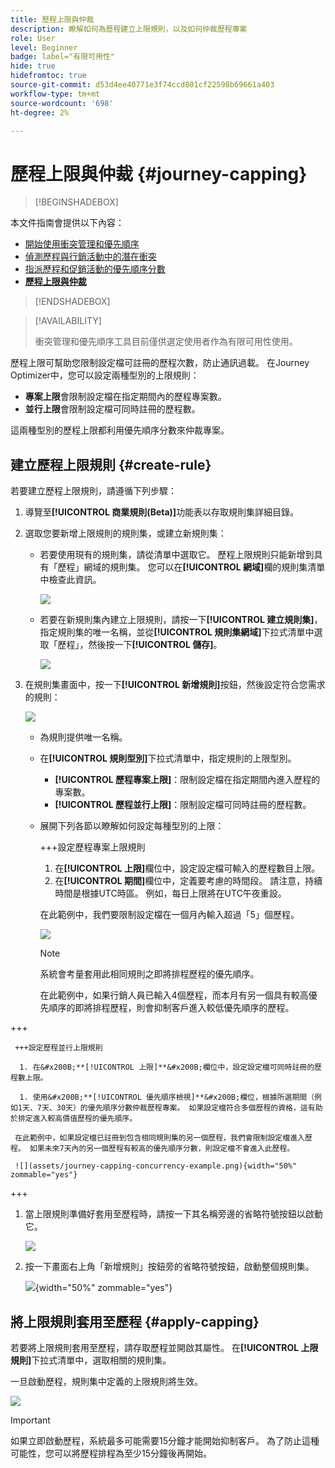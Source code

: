```yaml
---
title: 歷程上限與仲裁
description: 瞭解如何為歷程建立上限規則，以及如何仲裁歷程專案
role: User
level: Beginner
badge: label="有限可用性"
hide: true
hidefromtoc: true
source-git-commit: d53d4ee40771e3f74ccd801cf22598b69661a403
workflow-type: tm+mt
source-wordcount: '698'
ht-degree: 2%

---
```



# 歷程上限與仲裁 {#journey-capping}

>[!BEGINSHADEBOX]

本文件指南會提供以下內容：

* [開始使用衝突管理和優先順序](gs-conflict-prioritization.md)
* [偵測歷程與行銷活動中的潛在衝突](conflicts.md)
* [指派歷程和促銷活動的優先順序分數](priority-scores.md)
* **[歷程上限與仲裁](journey-capping.md)**

>[!ENDSHADEBOX]

>[!AVAILABILITY]
>
>衝突管理和優先順序工具目前僅供選定使用者作為有限可用性使用。

歷程上限可幫助您限制設定檔可註冊的歷程次數，防止通訊過載。 在Journey Optimizer中，您可以設定兩種型別的上限規則：

* **專案上限**&#x200B;會限制設定檔在指定期間內的歷程專案數。
* **並行上限**&#x200B;會限制設定檔可同時註冊的歷程數。

這兩種型別的歷程上限都利用優先順序分數來仲裁專案。

## 建立歷程上限規則 {#create-rule}

若要建立歷程上限規則，請遵循下列步驟：

1. 導覽至&#x200B;**[!UICONTROL 商業規則(Beta)]**&#x200B;功能表以存取規則集詳細目錄。

1. 選取您要新增上限規則的規則集，或建立新規則集：

   * 若要使用現有的規則集，請從清單中選取它。 歷程上限規則只能新增到具有「歷程」網域的規則集。 您可以在&#x200B;**[!UICONTROL 網域]**&#x200B;欄的規則集清單中檢查此資訊。

     ![](assets/journey-capping-list.png)

   * 若要在新規則集內建立上限規則，請按一下&#x200B;**[!UICONTROL 建立規則集]**，指定規則集的唯一名稱，並從&#x200B;**[!UICONTROL 規則集網域]**&#x200B;下拉式清單中選取「歷程」，然後按一下&#x200B;**[!UICONTROL 儲存]**。

     ![](assets/journey-capping-rule-set.png)

1. 在規則集畫面中，按一下&#x200B;**[!UICONTROL 新增規則]**&#x200B;按鈕，然後設定符合您需求的規則：

   ![](assets/journey-capping-concurrency.png)

   * 為規則提供唯一名稱。

   * 在&#x200B;**[!UICONTROL 規則型別]**&#x200B;下拉式清單中，指定規則的上限型別。

      * **[!UICONTROL 歷程專案上限]**：限制設定檔在指定期間內進入歷程的專案數。
      * **[!UICONTROL 歷程並行上限]**：限制設定檔可同時註冊的歷程數。

   * 展開下列各節以瞭解如何設定每種型別的上限：

     +++設定歷程專案上限規則

      1. 在&#x200B;**[!UICONTROL 上限]**&#x200B;欄位中，設定設定檔可輸入的歷程數目上限。
      1. 在&#x200B;**[!UICONTROL 期間]**&#x200B;欄位中，定義要考慮的時間段。 請注意，持續時間是根據UTC時區。 例如，每日上限將在UTC午夜重設。

     在此範例中，我們要限制設定檔在一個月內輸入超過「5」個歷程。

     ![](assets/journey-capping-entry-example.png)

     >[!NOTE]
     >
     >系統會考量套用此相同規則之即將排程歷程的優先順序。
     >
     >在此範例中，如果行銷人員已輸入4個歷程，而本月有另一個具有較高優先順序的即將排程歷程，則會抑制客戶進入較低優先順序的歷程。

+++

     +++設定歷程並行上限規則

      1. 在&#x200B;**[!UICONTROL 上限]**&#x200B;欄位中，設定設定檔可同時註冊的歷程數上限。

      1. 使用&#x200B;**[!UICONTROL 優先順序檢視]**&#x200B;欄位，根據所選期間（例如1天、7天、30天）的優先順序分數仲裁歷程專案。 如果設定檔符合多個歷程的資格，這有助於排定進入較高價值歷程的優先順序。

     在此範例中，如果設定檔已註冊到包含相同規則集的另一個歷程，我們會限制設定檔進入歷程。 如果未來7天內的另一個歷程有較高的優先順序分數，則設定檔不會進入此歷程。

     ![](assets/journey-capping-concurrency-example.png){width="50%" zommable="yes"}

+++

1. 當上限規則準備好套用至歷程時，請按一下其名稱旁邊的省略符號按鈕以啟動它。

   ![](assets/journey-capping-activate-rule.png)

1. 按一下畫面右上角「新增規則」按鈕旁的省略符號按鈕，啟動整個規則集。

   ![](assets/journey-capping-activate-rule-set.png){width="50%" zommable="yes"}

## 將上限規則套用至歷程 {#apply-capping}

若要將上限規則套用至歷程，請存取歷程並開啟其屬性。 在&#x200B;**[!UICONTROL 上限規則]**&#x200B;下拉式清單中，選取相關的規則集。

一旦啟動歷程，規則集中定義的上限規則將生效。

![](assets/journey-capping-apply.png)

>[!IMPORTANT]
>
>如果立即啟動歷程，系統最多可能需要15分鐘才能開始抑制客戶。 為了防止這種可能性，您可以將歷程排程為至少15分鐘後再開始。
